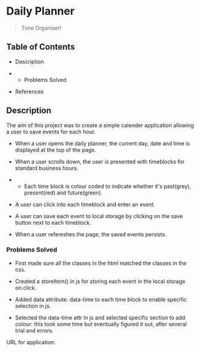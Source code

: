 # Daily Planner



> Time Organiser!

## Table of Contents

* Description

* * Problems Solved

* References


## Description
The aim of this project was to create a simple calender application allowing a user to save events for each hour.

* When a user opens the daily planner, the current day, date and time is displayed at the top of the page.

* When a user scrolls down, the user is presented with timeblocks for standard business hours.
* * Each time block is colour coded to indicate whether it's past(grey), present(red) and future(green).

* A user can click into each timeblock and enter an event.

* A user can save each event to local storage by clicking on the save button next to each timeblock.

* When a user refereshes the page, the saved events persists.

### Problems Solved

* First made sure all the classes in the html matched the classes in the css.

* Created a storeItem() in js for storing each event in the local storage on.click.

* Added data attribute: data-time to each time block to enable specific selection in js.

* Selected the data-time attr in js and selected specific section to add colour: this took some time but eventually figured it out, after several trial and errors.


URL for application:

